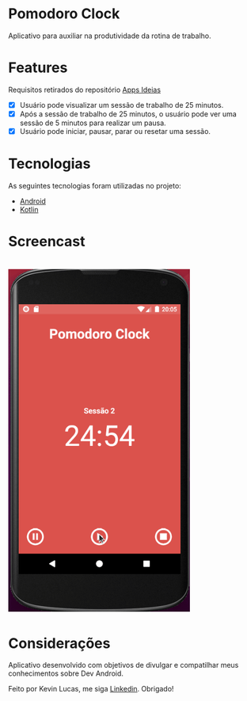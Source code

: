 # Pomodoro Clock

<p>Aplicativo para auxiliar na produtividade da rotina de trabalho.</p>

# Features
Requisitos retirados do repositório [Apps Ideias](https://github.com/florinpop17/app-ideas)

- [x] Usuário pode visualizar um sessão de trabalho de 25 minutos.
- [x] Após a sessão de trabalho de 25 minutos, o usuário pode ver uma sessão de 5 minutos para realizar um pausa.
- [x] Usuário pode iniciar, pausar, parar ou resetar uma sessão. 

# Tecnologias
As seguintes tecnologias foram utilizadas no projeto:

- [Android](https://developer.android.com/)
- [Kotlin](https://kotlinlang.org/)

# Screencast

<h1>
    <img alt="Readme" title="Readme" src="./pomodoro-clock.gif" />
</h1>

# Considerações
Aplicativo desenvolvido com objetivos de divulgar e compatilhar meus conhecimentos sobre Dev Android. 

Feito por Kevin Lucas, me siga [Linkedin](https://www.linkedin.com/in/kevinlucasdev/). Obrigado!